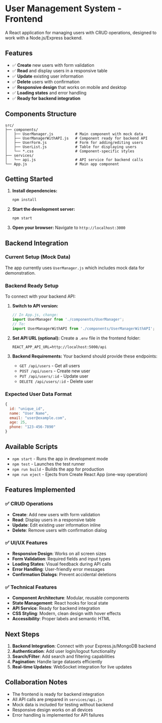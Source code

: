 # User Management System - Frontend

A React application for managing users with CRUD operations, designed to work with a Node.js/Express backend.

## Features

- ✅ **Create** new users with form validation
- ✅ **Read** and display users in a responsive table
- ✅ **Update** existing user information
- ✅ **Delete** users with confirmation
- ✅ **Responsive design** that works on mobile and desktop
- ✅ **Loading states** and error handling
- ✅ **Ready for backend integration**

## Components Structure

```
src/
├── components/
│   ├── UserManager.js          # Main component with mock data
│   ├── UserManagerWithAPI.js   # Component ready for backend API
│   ├── UserForm.js             # Form for adding/editing users
│   ├── UserList.js             # Table for displaying users
│   └── *.css                   # Component-specific styles
├── services/
│   └── api.js                  # API service for backend calls
└── App.js                      # Main app component
```

## Getting Started

1. **Install dependencies:**
   ```bash
   npm install
   ```

2. **Start the development server:**
   ```bash
   npm start
   ```

3. **Open your browser:**
   Navigate to `http://localhost:3000`

## Backend Integration

### Current Setup (Mock Data)
The app currently uses `UserManager.js` which includes mock data for demonstration.

### Backend Ready Setup
To connect with your backend API:

1. **Switch to API version:**
   ```javascript
   // In App.js, change:
   import UserManager from './components/UserManager';
   // To:
   import UserManagerWithAPI from './components/UserManagerWithAPI';
   ```

2. **Set API URL (optional):**
   Create a `.env` file in the frontend folder:
   ```
   REACT_APP_API_URL=http://localhost:5000/api
   ```

3. **Backend Requirements:**
   Your backend should provide these endpoints:
   - `GET /api/users` - Get all users
   - `POST /api/users` - Create new user
   - `PUT /api/users/:id` - Update user
   - `DELETE /api/users/:id` - Delete user

### Expected User Data Format
```javascript
{
  id: "unique_id",
  name: "User Name",
  email: "user@example.com",
  age: 25,
  phone: "123-456-7890"
}
```

## Available Scripts

- `npm start` - Runs the app in development mode
- `npm test` - Launches the test runner
- `npm run build` - Builds the app for production
- `npm run eject` - Ejects from Create React App (one-way operation)

## Features Implemented

### ✅ CRUD Operations
- **Create**: Add new users with form validation
- **Read**: Display users in a responsive table
- **Update**: Edit existing user information inline
- **Delete**: Remove users with confirmation dialog

### ✅ UI/UX Features
- **Responsive Design**: Works on all screen sizes
- **Form Validation**: Required fields and input types
- **Loading States**: Visual feedback during API calls
- **Error Handling**: User-friendly error messages
- **Confirmation Dialogs**: Prevent accidental deletions

### ✅ Technical Features
- **Component Architecture**: Modular, reusable components
- **State Management**: React hooks for local state
- **API Service**: Ready for backend integration
- **CSS Styling**: Modern, clean design with hover effects
- **Accessibility**: Proper labels and semantic HTML

## Next Steps

1. **Backend Integration**: Connect with your Express.js/MongoDB backend
2. **Authentication**: Add user login/logout functionality
3. **Search/Filter**: Add search and filtering capabilities
4. **Pagination**: Handle large datasets efficiently
5. **Real-time Updates**: WebSocket integration for live updates

## Collaboration Notes

- The frontend is ready for backend integration
- All API calls are prepared in `services/api.js`
- Mock data is included for testing without backend
- Responsive design works on all devices
- Error handling is implemented for API failures